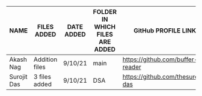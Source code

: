 | NAME                 | FILES ADDED                      | DATE ADDED      | FOLDER IN WHICH FILES ARE ADDED  | GitHub PROFILE LINK     |
|---                   |---                               |---              |---                               |---                      |
|Akash Nag|Addition files|9/10/21|main|https://github.com/buffer-reader|
|Surojit Das| 3 files added|9/10/21|DSA|https://github.com/thesurojit-das|
